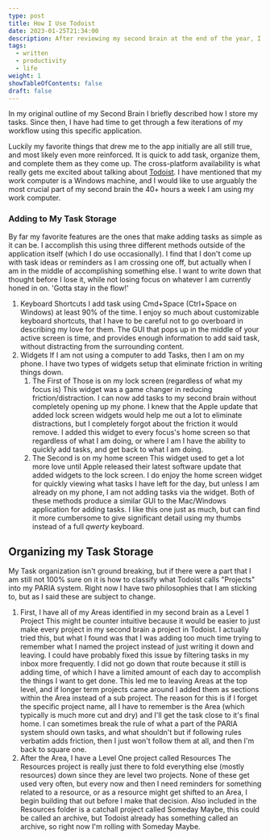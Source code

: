 ```yaml
---
type: post
title: How I Use Todoist
date: 2023-01-25T21:34:00
description: After reviewing my second brain at the end of the year, I finally have reached my first plateau in the development of my task storage system using an application called Todoist.
tags:
  - written
  - productivity
  - life
weight: 1
showTableOfContents: false
draft: false
---
```

In my original outline of my Second Brain I briefly described how I store my tasks. Since then, I have had time to get through a few iterations of my workflow using this specific application.

Luckily my favorite things that drew me to the app initially are all still true, and most likely even more reinforced. It is quick to add task, organize them, and complete them as they come up. The cross-platform availability is what really gets me excited about talking about [Todoist](https://todoist.com/). I have mentioned that my work computer is a Windows machine, and I would like to use arguably the most crucial part of my second brain the 40+ hours a week I am using my work computer.

### Adding to My Task Storage
By far my favorite features are the ones that make adding tasks as simple as it can be. I accomplish this using three different methods outside of the application itself (which I do use occasionally). I find that I don't come up with task ideas or reminders as I am crossing one off, but actually when I am in the middle of accomplishing something else. I want to write down that thought before I lose it, while not losing focus on whatever I am currently honed in on. 'Gotta stay in the flow!'
1. Keyboard Shortcuts
	I add task using Cmd+Space (Ctrl+Space on Windows) at least 90% of the time. I enjoy so much about customizable keyboard shortcuts, that I have to be careful not to go overboard in describing my love for them. The GUI that pops up in the middle of your active screen is time, and provides enough information to add said task, without distracting from the surrounding content.
2. Widgets
	If I am not using a computer to add Tasks, then I am on my phone. I have two types of widgets setup that eliminate friction in writing things down.
	1. The First of Those is on my lock screen (regardless of what my focus is)
		This widget was a game changer in reducing friction/distraction. I can now add tasks to my second brain without completely opening up my phone. I knew that the Apple update that added lock screen widgets would help me out a lot to eliminate distractions, but I completely forgot about the friction it would remove. I added this widget to every focus's home screen so that regardless of what I am doing, or where I am I have the ability to quickly add tasks, and get back to what I am doing.
	2. The Second is on my home screen
		This widget used to get a lot more love until Apple released their latest software update that added widgets to the lock screen. I do enjoy the home screen widget for quickly viewing what tasks I have left for the day, but unless I am already on my phone, I am not adding tasks via the widget.
	Both of these methods produce a similar GUI to the Mac/Windows application for adding tasks. I like this one just as much, but can find it more cumbersome to give significant detail using my thumbs instead of a full *qwerty* keyboard.
## Organizing my Task Storage
My Task organization isn't ground breaking, but if there were a part that I am still not 100% sure on it is how to classify what Todoist calls "Projects" into my PARIA system.
Right now I have two philosophies that I am sticking to, but as I said these are subject to change.
1. First, I have all of my Areas identified in my second brain as a Level 1 Project
	This might be counter intuitive because it would be easier to just make every project in my second brain a project in Todoist. I actually tried this, but what I found was that I was adding too much time trying to remember what I named the project instead of just writing it down and leaving. I could have probably fixed this issue by filtering tasks in my inbox more frequently. I did not go down that route because it still is adding time, of which I have a limited amount of each day to accomplish the things I want to get done.
	This led me to leaving Areas at the top level, and if longer term projects came around I added them as sections within the Area instead of a sub project. The reason for this is if I forget the specific project name, all I have to remember is the Area (which typically is much more cut and dry) and I'll get the task close to it's final home. I can sometimes break the rule of what a part of the PARIA system should own tasks, and what shouldn't but if following rules verbatim adds friction, then I just won't follow them at all, and then I'm back to square one.
2. After the Area, I have a Level One project called Resources
	The Resources project is really just there to fold everything else (mostly resources) down since they are level two projects. None of these get used very often, but every now and then I need reminders for something related to a resource, or as a resource might get shifted to an Area, I begin building that out before I make that decision.
	Also included in the Resources folder is a catchall project called Someday Maybe, this could be called an archive, but Todoist already has something called an archive, so right now I'm rolling with Someday Maybe.